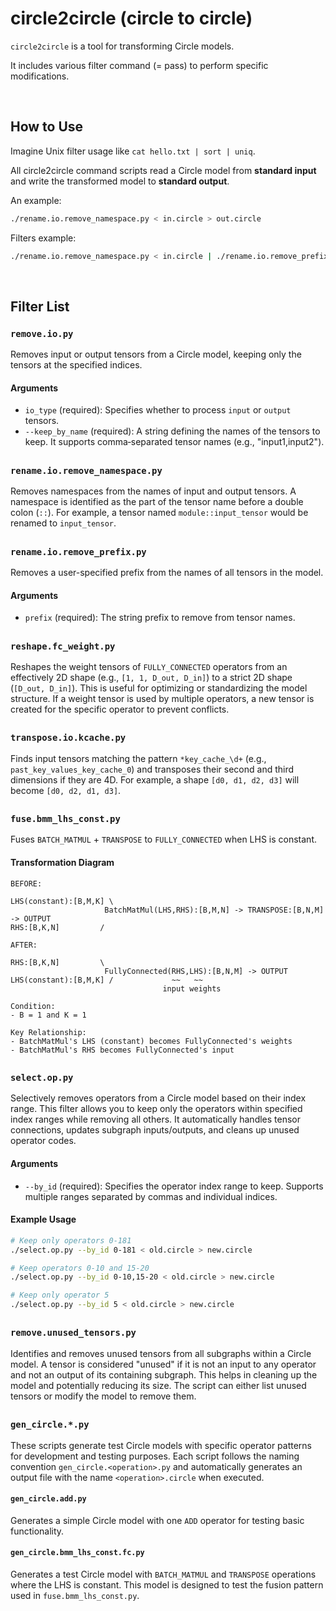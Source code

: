 # circle2circle (circle to circle)

`circle2circle` is a tool for transforming Circle models.

It includes various filter command (= pass) to perform specific modifications.

<br>

## How to Use

Imagine Unix filter usage like `cat hello.txt | sort | uniq`.

All circle2circle command scripts read a Circle model from **standard input** and write the transformed model to **standard output**.

An example:

```bash
./rename.io.remove_namespace.py < in.circle > out.circle
```

Filters example:

```bash
./rename.io.remove_namespace.py < in.circle | ./rename.io.remove_prefix.py past_key_values_ > out.circle
```

<br>

## Filter List

### `remove.io.py`

Removes input or output tensors from a Circle model, keeping only the tensors at the specified indices.

#### Arguments

*   `io_type` (required): Specifies whether to process `input` or `output` tensors.
*   `--keep_by_name` (required): A string defining the names of the tensors to keep. It supports comma‑separated tensor names (e.g., "input1,input2").

##

### `rename.io.remove_namespace.py`

Removes namespaces from the names of input and output tensors. A namespace is identified as the part of the tensor name before a double colon (`::`). For example, a tensor named `module::input_tensor` would be renamed to `input_tensor`.

##

### `rename.io.remove_prefix.py`

Removes a user-specified prefix from the names of all tensors in the model.

#### Arguments

*   `prefix` (required): The string prefix to remove from tensor names.


##

### `reshape.fc_weight.py`

Reshapes the weight tensors of `FULLY_CONNECTED` operators from an effectively 2D shape (e.g., `[1, 1, D_out, D_in]`) to a strict 2D shape (`[D_out, D_in]`). This is useful for optimizing or standardizing the model structure. If a weight tensor is used by multiple operators, a new tensor is created for the specific operator to prevent conflicts.

##

### `transpose.io.kcache.py`

Finds input tensors matching the pattern `*key_cache_\d+` (e.g., `past_key_values_key_cache_0`) and transposes their second and third dimensions if they are 4D. For example, a shape `[d0, d1, d2, d3]` will become `[d0, d2, d1, d3]`.

##

### `fuse.bmm_lhs_const.py`

Fuses `BATCH_MATMUL` + `TRANSPOSE` to `FULLY_CONNECTED` when LHS is constant.

#### Transformation Diagram

```
BEFORE:

LHS(constant):[B,M,K] \
                     BatchMatMul(LHS,RHS):[B,M,N] -> TRANSPOSE:[B,N,M] -> OUTPUT
RHS:[B,K,N]         /

AFTER:

RHS:[B,K,N]         \
                     FullyConnected(RHS,LHS):[B,N,M] -> OUTPUT
LHS(constant):[B,M,K] /             ~~   ~~
                                  input weights

Condition:
- B = 1 and K = 1

Key Relationship:
- BatchMatMul's LHS (constant) becomes FullyConnected's weights
- BatchMatMul's RHS becomes FullyConnected's input
```

##

### `select.op.py`

Selectively removes operators from a Circle model based on their index range. This filter allows you to keep only the operators within specified index ranges while removing all others. It automatically handles tensor connections, updates subgraph inputs/outputs, and cleans up unused operator codes.

#### Arguments

*   `--by_id` (required): Specifies the operator index range to keep. Supports multiple ranges separated by commas and individual indices.

#### Example Usage

```bash
# Keep only operators 0-181
./select.op.py --by_id 0-181 < old.circle > new.circle

# Keep operators 0-10 and 15-20
./select.op.py --by_id 0-10,15-20 < old.circle > new.circle

# Keep only operator 5
./select.op.py --by_id 5 < old.circle > new.circle
```

##

### `remove.unused_tensors.py`

Identifies and removes unused tensors from all subgraphs within a Circle model. A tensor is considered "unused" if it is not an input to any operator and not an output of its containing subgraph. This helps in cleaning up the model and potentially reducing its size. The script can either list unused tensors or modify the model to remove them.

##

### `gen_circle.*.py`


These scripts generate test Circle models with specific operator patterns for development and testing purposes. Each script follows the naming convention `gen_circle.<operation>.py` and automatically generates an output file with the name `<operation>.circle` when executed.

#### `gen_circle.add.py`

Generates a simple Circle model with one `ADD` operator for testing basic functionality.

#### `gen_circle.bmm_lhs_const.fc.py`

Generates a test Circle model with `BATCH_MATMUL` and `TRANSPOSE` operations where the LHS is constant. This model is designed to test the fusion pattern used in `fuse.bmm_lhs_const.py`.
